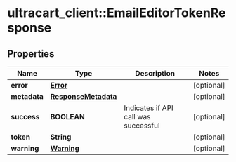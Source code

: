 # ultracart_client::EmailEditorTokenResponse

## Properties
Name | Type | Description | Notes
------------ | ------------- | ------------- | -------------
**error** | [**Error**](Error.md) |  | [optional] 
**metadata** | [**ResponseMetadata**](ResponseMetadata.md) |  | [optional] 
**success** | **BOOLEAN** | Indicates if API call was successful | [optional] 
**token** | **String** |  | [optional] 
**warning** | [**Warning**](Warning.md) |  | [optional] 


